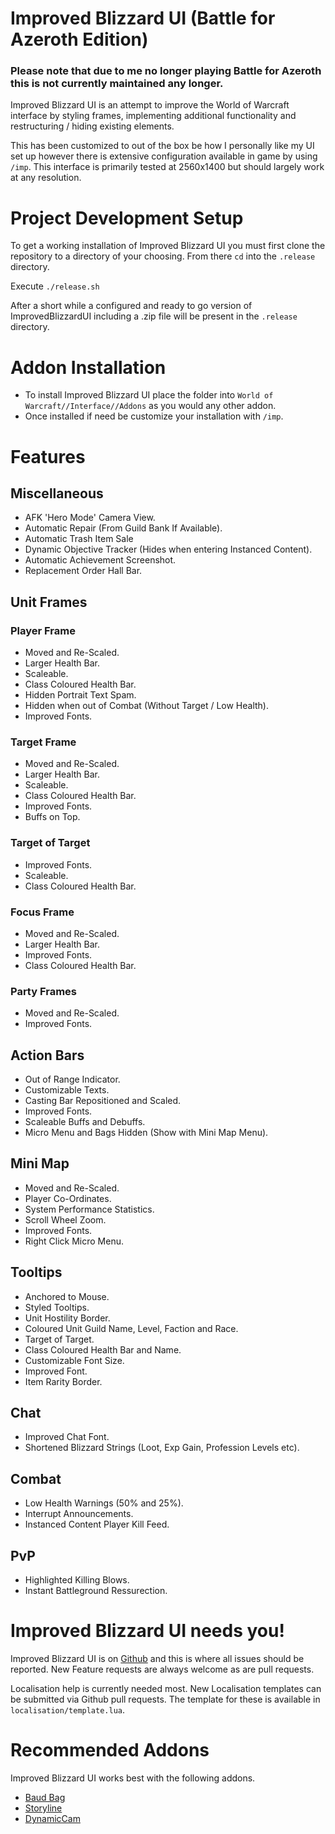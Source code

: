 Improved Blizzard UI (Battle for Azeroth Edition)
====================

### Please note that due to me no longer playing Battle for Azeroth this is not currently maintained any longer.

Improved Blizzard UI is an attempt to improve the World of Warcraft interface by styling frames, implementing additional functionality and restructuring / hiding existing elements.

This has been customized to out of the box be how I personally like my UI set up however there is extensive configuration available in game by using `/imp`. This interface is primarily tested at 2560x1400 but should largely work at any resolution.

# Project Development Setup

To get a working installation of Improved Blizzard UI you must first clone the repository to a directory of your choosing. From there `cd` into the `.release` directory.

Execute `./release.sh`

After a short while a configured and ready to go version of ImprovedBlizzardUI including a .zip file will be present in the `.release` directory.

# Addon Installation

* To install Improved Blizzard UI place the folder into `World of Warcraft//Interface//Addons` as you would any other addon.
* Once installed if need be customize your installation with `/imp`.

# Features

## Miscellaneous

* AFK 'Hero Mode' Camera View.
* Automatic Repair (From Guild Bank If Available).
* Automatic Trash Item Sale
* Dynamic Objective Tracker (Hides when entering Instanced Content).
* Automatic Achievement Screenshot.
* Replacement Order Hall Bar.

## Unit Frames

### Player Frame

* Moved and Re-Scaled.
* Larger Health Bar.
* Scaleable.
* Class Coloured Health Bar.
* Hidden Portrait Text Spam.
* Hidden when out of Combat (Without Target / Low Health).
* Improved Fonts.

### Target Frame

* Moved and Re-Scaled.
* Larger Health Bar.
* Scaleable.
* Class Coloured Health Bar.
* Improved Fonts.
* Buffs on Top.

### Target of Target

* Improved Fonts.
* Scaleable.
* Class Coloured Health Bar.

### Focus Frame

* Moved and Re-Scaled.
* Larger Health Bar.
* Improved Fonts.
* Class Coloured Health Bar.

### Party Frames

* Moved and Re-Scaled.
* Improved Fonts.

## Action Bars

* Out of Range Indicator.
* Customizable Texts.
* Casting Bar Repositioned and Scaled.
* Improved Fonts.
* Scaleable Buffs and Debuffs.
* Micro Menu and Bags Hidden (Show with Mini Map Menu).

## Mini Map

* Moved and Re-Scaled.
* Player Co-Ordinates.
* System Performance Statistics.
* Scroll Wheel Zoom.
* Improved Fonts.
* Right Click Micro Menu.

## Tooltips

* Anchored to Mouse.
* Styled Tooltips.
* Unit Hostility Border.
* Coloured Unit Guild Name, Level, Faction and Race.
* Target of Target.
* Class Coloured Health Bar and Name.
* Customizable Font Size.
* Improved Font.
* Item Rarity Border.

## Chat

* Improved Chat Font.
* Shortened Blizzard Strings (Loot, Exp Gain, Profession Levels etc).

## Combat

* Low Health Warnings (50% and 25%).
* Interrupt Announcements.
* Instanced Content Player Kill Feed.

## PvP

* Highlighted Killing Blows.
* Instant Battleground Ressurection.

# Improved Blizzard UI needs you!

Improved Blizzard UI is on [Github](https://github.com/kaytotes/ImprovedBlizzardUI) and this is where all issues should be reported. New Feature requests are always welcome as are pull requests.

Localisation help is currently needed most. New Localisation templates can be submitted via Github pull requests. The template for these is available in `localisation/template.lua`.

# Recommended Addons

Improved Blizzard UI works best with the following addons.

* [Baud Bag](https://www.curseforge.com/wow/addons/baud-bag)
* [Storyline](https://wow.curseforge.com/projects/storyline)
* [DynamicCam](https://wow.curseforge.com/projects/dynamiccam)
